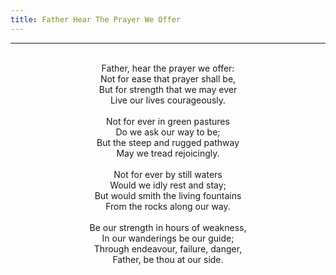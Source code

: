 ```yaml
---
title: Father Hear The Prayer We Offer
---
```


---
<center>
<br/>
Father, hear the prayer we offer:<br/>
Not for ease that prayer shall be,<br/>
But for strength that we may ever<br/>
Live our lives courageously.<br/>
<br/>
Not for ever in green pastures<br/>
Do we ask our way to be;<br/>
But the steep and rugged pathway<br/>
May we tread rejoicingly.<br/>
<br/>
Not for ever by still waters<br/>
Would we idly rest and stay;<br/>
But would smith the living fountains<br/>
From the rocks along our way.<br/>
<br/>
Be our strength in hours of weakness,<br/>
In our wanderings be our guide;<br/>
Through endeavour, failure, danger,<br/>
Father, be thou at our side.<br/>

</center>